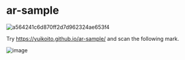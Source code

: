 # ar-sample

![a564241c6d870ff2d7d962324ae653f4](https://user-images.githubusercontent.com/43722788/131367665-6a933418-4531-49fb-88f5-37289cebf430.gif)


Try https://yuikoito.github.io/ar-sample/ and scan the following mark.

![image](https://user-images.githubusercontent.com/43722788/131367717-e9050239-3239-491c-8382-8df160fcf9b3.png)

